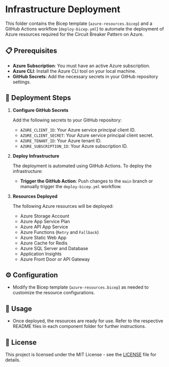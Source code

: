 # Infrastructure Deployment

This folder contains the Bicep template (`azure-resources.bicep`) and a GitHub Actions workflow (`deploy-bicep.yml`) to automate the deployment of Azure resources required for the Circuit Breaker Pattern on Azure.

## 📋 Prerequisites

- **Azure Subscription**: You must have an active Azure subscription.
- **Azure CLI**: Install the Azure CLI tool on your local machine.
- **GitHub Secrets**: Add the necessary secrets in your GitHub repository settings.

## 🔧 Deployment Steps

1. **Configure GitHub Secrets**

   Add the following secrets to your GitHub repository:

   - `AZURE_CLIENT_ID`: Your Azure service principal client ID.
   - `AZURE_CLIENT_SECRET`: Your Azure service principal client secret.
   - `AZURE_TENANT_ID`: Your Azure tenant ID.
   - `AZURE_SUBSCRIPTION_ID`: Your Azure subscription ID.

2. **Deploy Infrastructure**

   The deployment is automated using GitHub Actions. To deploy the infrastructure:

   - **Trigger the GitHub Action**: Push changes to the `main` branch or manually trigger the `deploy-bicep.yml` workflow.

3. **Resources Deployed**

   The following Azure resources will be deployed:

   - Azure Storage Account
   - Azure App Service Plan
   - Azure API App Service
   - Azure Functions (`Retry` and `Fallback`)
   - Azure Static Web App
   - Azure Cache for Redis
   - Azure SQL Server and Database
   - Application Insights
   - Azure Front Door or API Gateway

## ⚙️ Configuration

- Modify the Bicep template (`azure-resources.bicep`) as needed to customize the resource configurations.

## 📘 Usage

- Once deployed, the resources are ready for use. Refer to the respective README files in each component folder for further instructions.

## 📝 License

This project is licensed under the MIT License - see the [LICENSE](../LICENSE) file for details.

